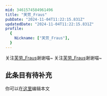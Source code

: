 ```yaml
---
mid: 3461574584961496
title: "芙劳_Fraus"
pubDate: "2024-11-04T11:22:15.831Z"
updatedDate: "2024-11-04T11:22:15.831Z"
profile:
  {
    Nickname: ["芙劳_Fraus"],
  }
---
```


关注[芙劳_Fraus](https://space.bilibili.com/3461574584961496)谢谢喵~ 关注[芙劳_Fraus](https://space.bilibili.com/3461574584961496)谢谢喵~

## 此条目有待补充
你可以在[这里](https://github.com/Yuhanawa/VTuber.ICU/edit/master/src/content/v/芙劳_Fraus/index.md)编辑本文
